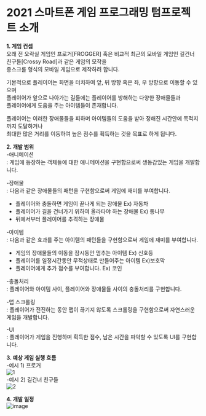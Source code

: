 # 2021 스마트폰 게임 프로그래밍 텀프로젝트 소개  

**1. 게임 컨셉**   
오래 전 오락실 게임인 프로거[FROGGER] 혹은 
비교적 최근의 모바일 게임인 길건너 친구들[Crossy Road]과 같은 게임의 모작을      
종스크롤 형식의 모바일 게임으로 제작하려 합니다.    

기본적으로 플레이어는 화면을 터치하여 앞, 뒤 방향 혹은 좌, 우 방향으로 이동할 수 있으며  
플레이어가 앞으로 나아가는 길들에는 플레이어를 방해하는 다양한 장애물들과   
플레이어에게 도움을 주는 아이템들이 존재합니다.

플레이어는 이러한 장애물들을 피하며 아이템들의 도움을 받아
정해진 시간안에 목적지까지 도달하거나  
최대한 많은 거리를 이동하여 높은 점수를 획득하는 것을 목표로 하게 됩니다.

 **2. 개발 범위**  
 -애니메이션    
  : 게임에 등장하는 객체들에 대한 애니메이션을 구현함으로써 생동감있는 게임을 개발합니다.  
  
 -장애물  
  : 다음과 같은 장애물들의 패턴을 구현함으로써 게임에 재미를 부여합니다.  
  + 플레이어와 충돌하면 게임이 끝나게 되는 장애물 Ex) 자동차  
  + 플레이어가 길을 건너가기 위하여 올라타야 하는 장애물 Ex) 통나무 
  + 뒤에서부터 플레이어를 추격하는 장애물
      
 -아이템  
  : 다음과 같은 효과를 주는 아이템의 패턴들을 구현함으로써 게임에 재미를 부여합니다.  
  + 게임의 장애물들의 이동을 잠시동안 멈추는 아이템 Ex) 신호등
  + 플레이어를 일정시간동안 무적상태로 만들어주는 아이템 Ex)보호막
  + 플레이어에게 추가 점수를 부여합니다. Ex) 코인
   
 -충돌처리  
 : 플레이어와 아이템 사이, 플레이어와 장애물들 사이의 충돌처리를 구현합니다.
 
 -맵 스크롤링  
 : 플레이어가 전진하는 동안 맵이 끊기지 않도록 스크롤링을 구현함으로써 자연스러운 게임을 개발합니다.

 -UI  
 : 플레이어가 게임을 진행하며 획득한 점수, 남은 시간을 파악할 수 있도록 UI를 구현합니다.
 
**3. 예상 게임 실행 흐름**  
-예시 1) 프로거  
![1](https://user-images.githubusercontent.com/28253934/113481887-0b190280-94d7-11eb-93d7-ac29b4befd72.png)  
-예시 2) 길건너 친구들  
![2](https://user-images.githubusercontent.com/28253934/113481915-313ea280-94d7-11eb-921b-495952b17aca.png)  

**4. 개발 일정**  
![image](https://user-images.githubusercontent.com/28253934/113482971-fc811a00-94db-11eb-9289-962d13a5fd1e.png)  

